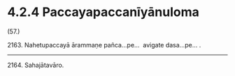 

# 4.2.4 Paccayapaccanīyānuloma




(57.)

2163\. Nahetupaccayā ārammaṇe pañca…pe…  avigate dasa…pe… .

---

2164\. Sahajātavāro.





